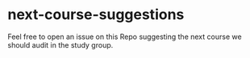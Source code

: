 # next-course-suggestions
Feel free to open an issue on this Repo suggesting the next course we should audit in the study group.
